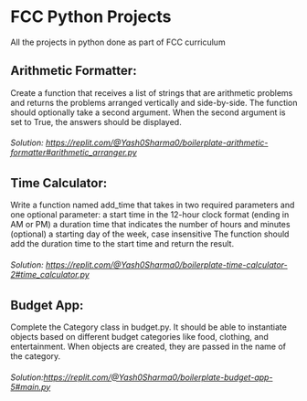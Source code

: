 # FCC Python Projects
All the projects in python done as part of FCC curriculum

## Arithmetic Formatter:
Create a function that receives a list of strings that are arithmetic problems and returns the problems arranged vertically and side-by-side. The function should optionally take a second argument. When the second argument is set to True, the answers should be displayed.

###### Solution: https://replit.com/@Yash0Sharma0/boilerplate-arithmetic-formatter#arithmetic_arranger.py

## Time Calculator:
Write a function named add_time that takes in two required parameters and one optional parameter:
  a start time in the 12-hour clock format (ending in AM or PM)
  a duration time that indicates the number of hours and minutes
  (optional) a starting day of the week, case insensitive
  The function should add the duration time to the start time and return the result.
  
###### Solution: https://replit.com/@Yash0Sharma0/boilerplate-time-calculator-2#time_calculator.py

## Budget App:
Complete the Category class in budget.py. It should be able to instantiate objects based on different budget categories like food, clothing, and entertainment. When objects are created, they are passed in the name of the category. 

###### Solution:https://replit.com/@Yash0Sharma0/boilerplate-budget-app-5#main.py




